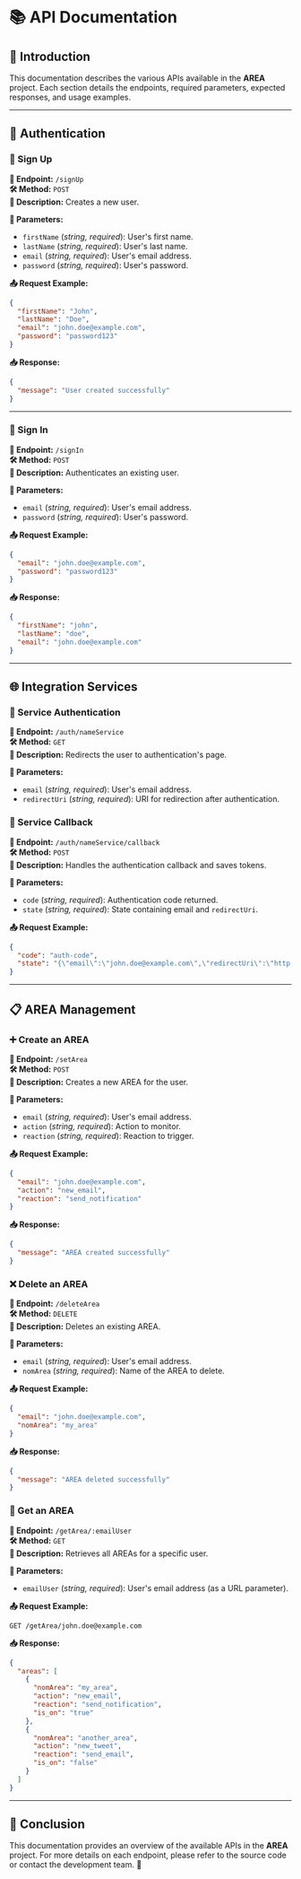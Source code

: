 # 📚 API Documentation

## 🚀 Introduction
This documentation describes the various APIs available in the **AREA** project. Each section details the endpoints, required parameters, expected responses, and usage examples.

---

## 🔐 Authentication

### 🔑 Sign Up
**📍 Endpoint:** `/signUp`  
**🛠 Method:** `POST`  
**📝 Description:** Creates a new user.

**📌 Parameters:**
- `firstName` (*string, required*): User's first name.
- `lastName` (*string, required*): User's last name.
- `email` (*string, required*): User's email address.
- `password` (*string, required*): User's password.

**📤 Request Example:**
```json
{
  "firstName": "John",
  "lastName": "Doe",
  "email": "john.doe@example.com",
  "password": "password123"
}
```

**📥 Response:**
```json
{
  "message": "User created successfully"
}
```

---

### 🔑 Sign In
**📍 Endpoint:** `/signIn`  
**🛠 Method:** `POST`  
**📝 Description:** Authenticates an existing user.

**📌 Parameters:**
- `email` (*string, required*): User's email address.
- `password` (*string, required*): User's password.

**📤 Request Example:**
```json
{
  "email": "john.doe@example.com",
  "password": "password123"
}
```

**📥 Response:**
```json
{
  "firstName": "john",
  "lastName": "doe",
  "email": "john.doe@example.com"
}
```

---

## 🌐 Integration Services

### 🐙 Service Authentication
**📍 Endpoint:** `/auth/nameService`  
**🛠 Method:** `GET`  
**📝 Description:** Redirects the user to authentication's page.

**📌 Parameters:**
- `email` (*string, required*): User's email address.
- `redirectUri` (*string, required*): URI for redirection after authentication.

### 🎵 Service Callback
**📍 Endpoint:** `/auth/nameService/callback`  
**🛠 Method:** `POST`  
**📝 Description:** Handles the authentication callback and saves tokens.

**📌 Parameters:**
- `code` (*string, required*): Authentication code returned.
- `state` (*string, required*): State containing email and `redirectUri`.

**📤 Request Example:**
```json
{
  "code": "auth-code",
  "state": "{\"email\":\"john.doe@example.com\",\"redirectUri\":\"http://localhost:8080/callback\"}"
}
```

---

## 📋 AREA Management

### ➕ Create an AREA
**📍 Endpoint:** `/setArea`  
**🛠 Method:** `POST`  
**📝 Description:** Creates a new AREA for the user.

**📌 Parameters:**
- `email` (*string, required*): User's email address.
- `action` (*string, required*): Action to monitor.
- `reaction` (*string, required*): Reaction to trigger.

**📤 Request Example:**
```json
{
  "email": "john.doe@example.com",
  "action": "new_email",
  "reaction": "send_notification"
}
```

**📥 Response:**
```json
{
  "message": "AREA created successfully"
}
```

### ❌ Delete an AREA
**📍 Endpoint:** `/deleteArea`  
**🛠 Method:** `DELETE`  
**📝 Description:** Deletes an existing AREA.

**📌 Parameters:**
- `email` (*string, required*): User's email address.
- `nomArea` (*string, required*): Name of the AREA to delete.

**📤 Request Example:**
```json
{
  "email": "john.doe@example.com",
  "nomArea": "my_area"
}
```

**📥 Response:**
```json
{
  "message": "AREA deleted successfully"
}
```

### 📄 Get an AREA
**📍 Endpoint:** `/getArea/:emailUser`  
**🛠 Method:** `GET`  
**📝 Description:** Retrieves all AREAs for a specific user.

**📌 Parameters:**
- `emailUser` (*string, required*): User's email address (as a URL parameter).

**📤 Request Example:**
```http
GET /getArea/john.doe@example.com
```

**📥 Response:**
```json
{
  "areas": [
    {
      "nomArea": "my_area",
      "action": "new_email",
      "reaction": "send_notification",
      "is_on": "true"
    },
    {
      "nomArea": "another_area",
      "action": "new_tweet",
      "reaction": "send_email",
      "is_on": "false"
    }
  ]
}
```

---

## 📄 Conclusion
This documentation provides an overview of the available APIs in the **AREA** project. For more details on each endpoint, please refer to the source code or contact the development team. 🚀
